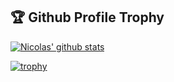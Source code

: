 <h2>🏆 Github Profile Trophy</h2>

[![Nicolas' github stats](https://github-readme-stats.vercel.app/api?username=n-elie)](https://github.com/anuraghazra/github-readme-stats)

[![trophy](https://github-profile-trophy.vercel.app/?username=n-elie&column=4&no-frame=true)](https://github.com/ryo-ma/github-profile-trophy)

<!--
**n-elie/n-elie** is a ✨ _special_ ✨ repository because its `README.md` (this file) appears on your GitHub profile.

Here are some ideas to get you started:

- 🔭 I’m currently working on ...
- 🌱 I’m currently learning ...
- 👯 I’m looking to collaborate on ...
- 🤔 I’m looking for help with ...
- 💬 Ask me about ...
- 📫 How to reach me: ...
- 😄 Pronouns: ...
- ⚡ Fun fact: ...
-->
